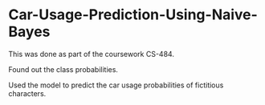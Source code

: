 # Car-Usage-Prediction-Using-Naive-Bayes

This was done as part of the coursework CS-484.

Found out the class probabilities.

Used the model to predict the car usage probabilities of fictitious characters.
